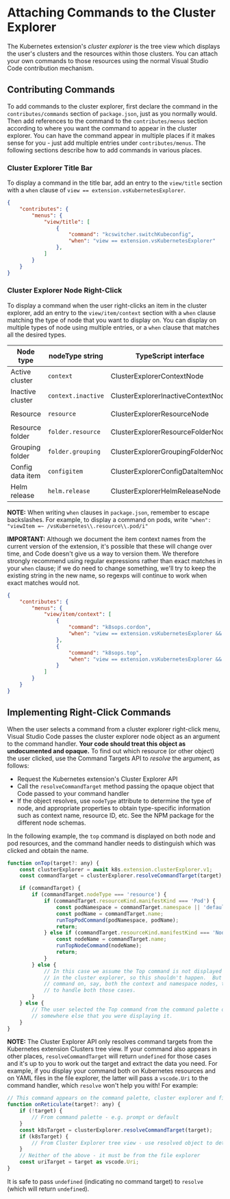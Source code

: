 # Attaching Commands to the Cluster Explorer

The Kubernetes extension's _cluster explorer_ is the tree view which displays
the user's clusters and the resources within those clusters.  You can attach your
own commands to those resources using the normal Visual Studio Code contribution
mechanism.

## Contributing Commands

To add commands to the cluster explorer, first declare the command in the
`contributes/commands` section of `package.json`, just as you normally would.
Then add references to the command to the `contributes/menus` section according
to where you want the command to appear in the cluster explorer.  You can have
the command appear in multiple places if it makes sense for you - just add
multiple entries under `contributes/menus`.  The following sections describe how
to add commands in various places.

### Cluster Explorer Title Bar

To display a command in the title bar, add an entry to the `view/title` section
with a `when` clause of `view == extension.vsKubernetesExplorer`.

```json
{
    "contributes": {
        "menus": {
            "view/title": [
                {
                    "command": "kcswitcher.switchKubeconfig",
                    "when": "view == extension.vsKubernetesExplorer"
                },
            ]
        }
    }
}
```

### Cluster Explorer Node Right-Click

To display a command when the user right-clicks an item in the cluster explorer,
add an entry to the `view/item/context` section with a `when` clause matching
the type of node that you want to display on.  You can display on multiple types
of node using multiple entries, or a `when` clause that matches all the desired
types.

| Node type | nodeType string | TypeScript interface | Sample `when` clause|
|-----------|-----------------|----------------------|---------------------|
| Active cluster   | `context` | ClusterExplorerContextNode | `viewItem =~ /vsKubernetes\.\w*cluster/i` |
| Inactive cluster | `context.inactive` | ClusterExplorerInactiveContextNode | `viewItem =~ /vsKubernetes\.\w*cluster\.inactive/i` |
| Resource         | `resource` | ClusterExplorerResourceNode | `viewItem =~ /vsKubernetes\.resource\.pod/i` |
| Resource folder  | `folder.resource` | ClusterExplorerResourceFolderNode | `viewItem =~ /vsKubernetes\.kind/i` |
| Grouping folder  | `folder.grouping` | ClusterExplorerGroupingFolderNode | Varies by folder |
| Config data item | `configitem` | ClusterExplorerConfigDataItemNode | `viewItem =~ /vsKubernetes\.file/i` |
| Helm release     | `helm.release` | ClusterExplorerHelmReleaseNode | `viewItem =~ /vsKubernetes\.helmrelease/i` |

**NOTE:** When writing `when` clauses in `package.json`, remember to escape backslashes.
For example, to display a command on pods, write `"when": "viewItem =~ /vsKubernetes\\.resource\\.pod/i"`

**IMPORTANT:** Although we document the item context names from the current version
of the extension, it's possible that these will change over time, and Code doesn't
give us a way to version them.  We therefore strongly recommend using regular
expressions rather than exact matches in your `when` clause; if we do need to change
something, we'll try to keep the existing string in the new name, so regexps
will continue to work when exact matches would not.


```json
{
    "contributes": {
        "menus": {
            "view/item/context": [
                {
                    "command": "k8sops.cordon",
                    "when": "view == extension.vsKubernetesExplorer && viewItem =~ /vsKubernetes\\.resource\\.node/i"
                },
                {
                    "command": "k8sops.top",
                    "when": "view == extension.vsKubernetesExplorer && viewItem =~ /vsKubernetes\\.resource\\.(node|pod)/i"
                }
            ]
        }
    }
}
```

## Implementing Right-Click Commands

When the user selects a command from a cluster explorer right-click menu, Visual Studio Code
passes the cluster explorer node object as an argument to the command handler.  **Your code
should treat this object as undocumented and opaque.**  To find out which resource (or other
object) the user clicked, use the Command Targets API to _resolve_ the argument, as follows:

* Request the Kubernetes extension's Cluster Explorer API
* Call the `resolveCommandTarget` method passing the opaque object that Code passed to your command handler
* If the object resolves, use `nodeType` attribute to determine the
  type of node, and appropriate properties to obtain type-specific information such as
  context name, resource ID, etc.  See the NPM package for the different node schemas.

In the following example, the `top` command is displayed on both node and pod resources, and
the command handler needs to distinguish which was clicked and obtain the name.

```javascript
function onTop(target?: any) {
    const clusterExplorer = await k8s.extension.clusterExplorer.v1;
    const commandTarget = clusterExplorer.resolveCommandTarget(target);

    if (commandTarget) {
        if (commandTarget.nodeType === 'resource') {
            if (commandTarget.resourceKind.manifestKind === 'Pod') {
                const podNamespace = commandTarget.namespace || 'default';
                const podName = commandTarget.name;
                runTopPodCommand(podNamespace, podName);
                return;
            } else if (commandTarget.resourceKind.manifestKind === 'Node') {
                const nodeName = commandTarget.name;
                runTopNodeCommand(nodeName);
                return;
            }
        } else {
            // In this case we assume the Top command is not displayed on any other objects
            // in the cluster explorer, so this shouldn't happen.  But if you displayed a
            // command on, say, both the context and namespace nodes, then you would need
            // to handle both those cases.
        }
    } else {
        // The user selected the Top command from the command palette or from
        // somewhere else that you were displaying it.
    }
}
```

**NOTE:** The Cluster Explorer API only resolves command targets from the Kubernetes extension
Clusters tree view.  If your command also appears in other places, `resolveCommandTarget` will return `undefined` for
those cases and it's up to you to work out the target and extract the data you need.
For example, if you display your command both on Kubernetes resources and on YAML files
in the file explorer, the latter will pass a `vscode.Uri` to the command handler, which
`resolve` won't help you with!  For example:

```javascript
// This command appears on the command palette, cluster explorer and file explorer
function onReticulate(target?: any) {
    if (!target) {
        // From command palette - e.g. prompt or default
    }
    const k8sTarget = clusterExplorer.resolveCommandTarget(target);
    if (k8sTarget) {
        // From Cluster Explorer tree view - use resolved object to determine actual target
    }
    // Neither of the above - it must be from the file explorer
    const uriTarget = target as vscode.Uri;
}
```

It is safe to pass `undefined` (indicating no command target) to `resolve` (which will
return `undefined`).
